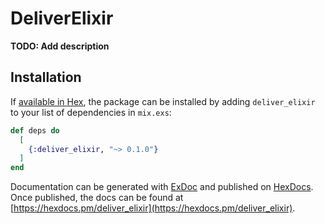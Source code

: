 # DeliverElixir

**TODO: Add description**

## Installation

If [available in Hex](https://hex.pm/docs/publish), the package can be installed
by adding `deliver_elixir` to your list of dependencies in `mix.exs`:

```elixir
def deps do
  [
    {:deliver_elixir, "~> 0.1.0"}
  ]
end
```

Documentation can be generated with [ExDoc](https://github.com/elixir-lang/ex_doc)
and published on [HexDocs](https://hexdocs.pm). Once published, the docs can
be found at [https://hexdocs.pm/deliver_elixir](https://hexdocs.pm/deliver_elixir).

